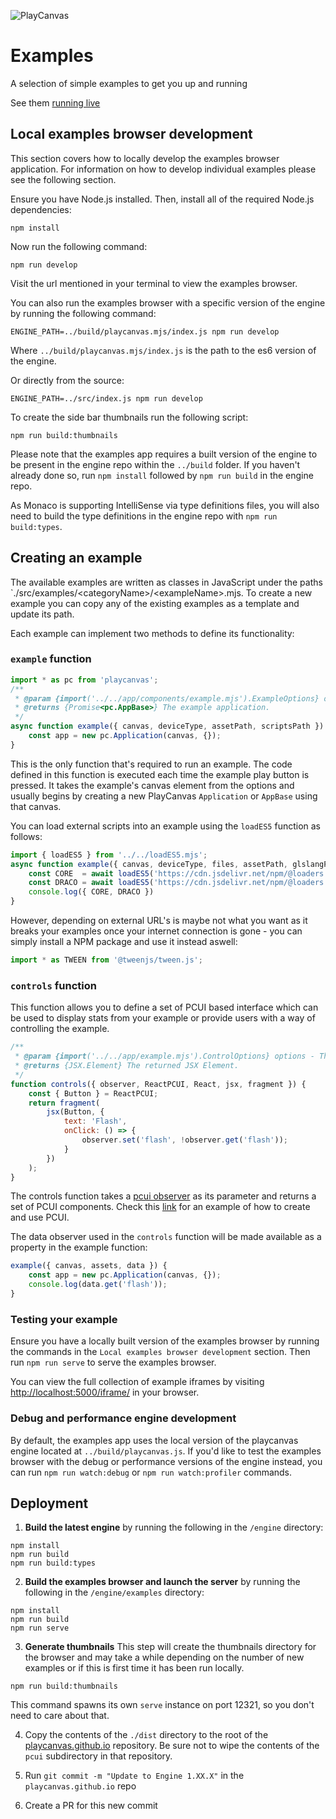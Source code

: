 ![PlayCanvas](http://static.playcanvas.com/images/logo/Playcanvas_LOGOSET_SMALL-06.png)

# Examples

A selection of simple examples to get you up and running

See them <a href="https://playcanvas.github.io/">running live</a>

## Local examples browser development
This section covers how to locally develop the examples browser application. For information on how to develop individual examples please see the following section.

Ensure you have Node.js installed. Then, install all of the required Node.js dependencies:
```
npm install
```
Now run the following command:
```
npm run develop
```
Visit the url mentioned in your terminal to view the examples browser.

You can also run the examples browser with a specific version of the engine by running the following command:

```
ENGINE_PATH=../build/playcanvas.mjs/index.js npm run develop
```

Where `../build/playcanvas.mjs/index.js` is the path to the es6 version of the engine.

Or directly from the source:

```
ENGINE_PATH=../src/index.js npm run develop
```

To create the side bar thumbnails run the following script:
```
npm run build:thumbnails
```

Please note that the examples app requires a built version of the engine to be present in the engine repo within the `../build` folder. If you haven't already done so, run `npm install` followed by `npm run build` in the engine repo.

As Monaco is supporting IntelliSense via type definitions files, you will also need to build the type definitions in the engine repo with `npm run build:types`.

## Creating an example

The available examples are written as classes in JavaScript under the paths `./src/examples/\<categoryName\>/\<exampleName>.mjs.
To create a new example you can copy any of the existing examples as a template and update its path.

Each example can implement two methods to define its functionality:

### `example` function

```js
import * as pc from 'playcanvas';
/**
 * @param {import('../../app/components/example.mjs').ExampleOptions} options - The example options.
 * @returns {Promise<pc.AppBase>} The example application.
 */
async function example({ canvas, deviceType, assetPath, scriptsPath }) {
    const app = new pc.Application(canvas, {});
}
```

This is the only function that's required to run an example. The code defined in this function is executed each time the example play button is pressed. It takes the example's canvas element from the options and usually begins by creating a new PlayCanvas `Application` or `AppBase` using that canvas.

You can load external scripts into an example using the `loadES5` function as follows:

```js
import { loadES5 } from '../../loadES5.mjs';
async function example({ canvas, deviceType, files, assetPath, glslangPath, twgslPath }) {
    const CORE  = await loadES5('https://cdn.jsdelivr.net/npm/@loaders.gl/core@2.3.6/dist/dist.min.js');
    const DRACO = await loadES5('https://cdn.jsdelivr.net/npm/@loaders.gl/draco@2.3.6/dist/dist.min.js');
    console.log({ CORE, DRACO })
}
```

However, depending on external URL's is maybe not what you want as it breaks your examples once your internet connection is gone - you can simply install a NPM package and use it instead aswell:

```js
import * as TWEEN from '@tweenjs/tween.js';
```

### `controls` function

This function allows you to define a set of PCUI based interface which can be used to display stats from your example or provide users with a way of controlling the example.

```js
/**
 * @param {import('../../app/example.mjs').ControlOptions} options - The options.
 * @returns {JSX.Element} The returned JSX Element.
 */
function controls({ observer, ReactPCUI, React, jsx, fragment }) {
    const { Button } = ReactPCUI;
    return fragment(
        jsx(Button, {
            text: 'Flash',
            onClick: () => {
                observer.set('flash', !observer.get('flash'));
            }
        })
    );
}
```

The controls function takes a [pcui observer](https://playcanvas.github.io/pcui/data-binding/using-observers/) as its parameter and returns a set of PCUI components. Check this [link](https://playcanvas.github.io/pcui/examples/todo/) for an example of how to create and use PCUI.

The data observer used in the `controls` function will be made available as a property in the example function:

```js
example({ canvas, assets, data }) {
    const app = new pc.Application(canvas, {});
    console.log(data.get('flash'));
}
```

### Testing your example
Ensure you have a locally built version of the examples browser by running the commands in the `Local examples browser development` section. Then run `npm run serve` to serve the examples browser.

You can view the full collection of example iframes by visiting [http://localhost:5000/iframe/]() in your browser.

### Debug and performance engine development
By default, the examples app uses the local version of the playcanvas engine located at `../build/playcanvas.js`. If you'd like to test the examples browser with the debug or performance versions of the engine instead, you can run `npm run watch:debug` or `npm run watch:profiler` commands.

## Deployment

1) **Build the latest engine** by running the following in the `/engine` directory:
```
npm install
npm run build
npm run build:types
```

2) **Build the examples browser and launch the server** by running the following in the `/engine/examples` directory:
```
npm install
npm run build
npm run serve
```

3) **Generate thumbnails** This step will create the thumbnails directory for the browser and may take a while depending on the number of new examples or if this is first time it has been run locally.
```
npm run build:thumbnails
```

This command spawns its own `serve` instance on port 12321, so you don't need to care about that.

4) Copy the contents of the `./dist` directory to the root of the [playcanvas.github.io](https://github.com/playcanvas/playcanvas.github.io) repository. Be sure not to wipe the contents of the `pcui` subdirectory in that repository.

5) Run `git commit -m "Update to Engine 1.XX.X"` in the `playcanvas.github.io` repo

6) Create a PR for this new commit

